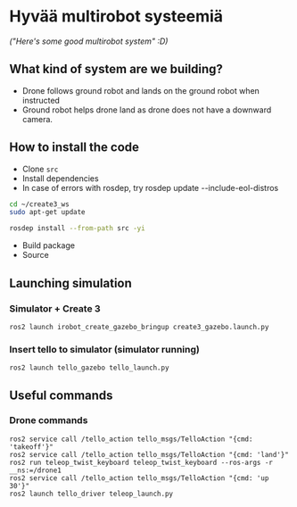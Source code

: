 # Hyvää multirobot systeemiä
*("Here's some good multirobot system" :D)*

## What kind of system are we building?
- Drone follows ground robot and lands on the ground robot when instructed
- Ground robot helps drone land as drone does not have a downward camera. 

## How to install the code

- Clone `src`
- Install dependencies
- In case of errors with rosdep, try rosdep update --include-eol-distros

```bash
cd ~/create3_ws
sudo apt-get update

rosdep install --from-path src -yi
```

- Build package
- Source

## Launching simulation

### Simulator + Create 3
`ros2 launch irobot_create_gazebo_bringup create3_gazebo.launch.py`

### Insert tello to simulator (simulator running)
`ros2 launch tello_gazebo tello_launch.py`

## Useful commands

### Drone commands  
`ros2 service call /tello_action tello_msgs/TelloAction "{cmd: 'takeoff'}"`  
`ros2 service call /tello_action tello_msgs/TelloAction "{cmd: 'land'}"`  
`ros2 run teleop_twist_keyboard teleop_twist_keyboard --ros-args -r __ns:=/drone1`  
`ros2 service call /tello_action tello_msgs/TelloAction "{cmd: 'up 30'}"`  
`ros2 launch tello_driver teleop_launch.py`